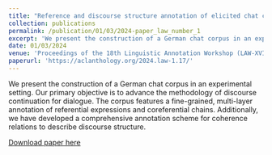 ```yaml
---
title: "Reference and discourse structure annotation of elicited chat continuations in German"
collection: publications
permalink: /publication/01/03/2024-paper_law_number_1
excerpt: 'We present the construction of a German chat corpus in an experimental setting. Our primary objective is to advance the methodology of discourse continuation for dialogue. The corpus features a fine-grained, multi-layer annotation of referential expressions and coreferential chains. Additionally, we have developed a comprehensive annotation scheme for coherence relations to describe discourse structure.'
date: 01/03/2024
venue: 'Proceedings of the 18th Linguistic Annotation Workshop (LAW-XVIII)'
paperurl: 'https://aclanthology.org/2024.law-1.17/'
---
```

We present the construction of a German chat corpus in an experimental setting. Our primary objective is to advance the methodology of discourse continuation for dialogue. The corpus features a fine-grained, multi-layer annotation of referential expressions and coreferential chains. Additionally, we have developed a comprehensive annotation scheme for coherence relations to describe discourse structure.

[Download paper here](https://aclanthology.org/2024.law-1.17/) 